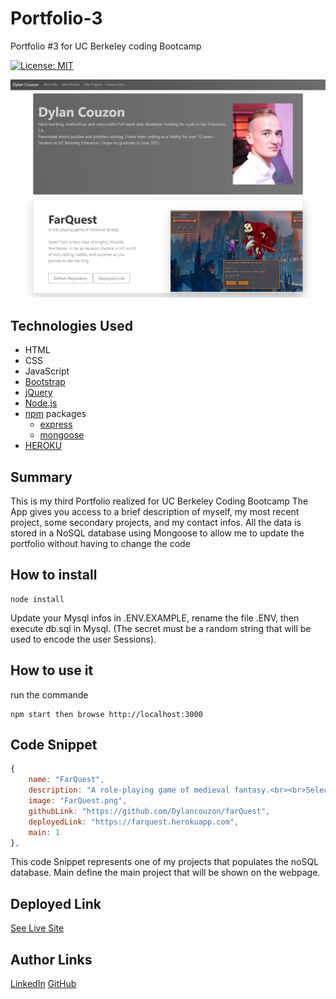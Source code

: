 # Portfolio-3
Portfolio #3 for UC Berkeley coding Bootcamp

[![License: MIT](https://img.shields.io/badge/License-MIT-yellow.svg)](https://opensource.org/licenses/MIT)

![Site](./public/assets/images/screenshot.png)

## Technologies Used
- HTML
- CSS
- JavaScript
- [Bootstrap](https://getbootstrap.com/)
- [jQuery](https://jquery.com/)
- [Node.js](https://nodejs.org/en/)
- [npm](https://www.npmjs.com/) packages
    - [express](https://www.npmjs.com/package/express)
    - [mongoose](https://mongoosejs.com/)
- [HEROKU](https://www.heroku.com/)

## Summary 
This is my third Portfolio realized for UC Berkeley Coding Bootcamp
The App gives you access to a brief description of myself, my most recent project, some secondary projects, and my contact infos.
All the data is stored in a NoSQL database using Mongoose to allow me to update the portfolio without having to change the code

## How to install
```
node install
```

Update your Mysql infos in .ENV.EXAMPLE, rename the file .ENV, then execute db.sql in Mysql.
(The secret must be a random string that will be used to encode the user Sessions).

## How to use it
run the commande 

```
npm start then browse http://localhost:3000
```

## Code Snippet  
```Javascript
{
    name: "FarQuest",
    description: "A role-playing game of medieval fantasy.<br><br>Select from a hero class of Knights, Wizards, Huntresses, or be an Assassin. Explore a rich world of story-telling, battles, and surprises as you journey to see the King.<br><br>",
    image: "FarQuest.png",
    githubLink: "https://github.com/Dylancouzon/farQuest",
    deployedLink: "https://farquest.herokuapp.com",
    main: 1
},
```
This code Snippet represents one of my projects that populates the noSQL database. Main define the main project that will be shown on the webpage.

## Deployed Link

[See Live Site](https://dc-portfolio3.herokuapp.com/)


## Author Links
[LinkedIn](https://www.linkedin.com/in/dcouzon/)
[GitHub](https://github.com/Dylancouzon)
